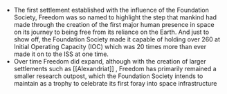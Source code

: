 - The first settlement established with the influence of the Foundation Society, Freedom was so named to highlight the step that mankind had made through the creation of the first major human presence in space on its journey to being free from its reliance on the Earth. And just to show off, the Foundation Society made it capable of holding over 260 at Initial Operating Capacity (IOC) which was 20 times more than ever made it on to the ISS at one time.
- Over time Freedom did expand, although with the creation of larger settlements such as [[Alexandriat]] , Freedom has primarily remained a smaller research outpost, which the Foundation Society intends to maintain as a trophy to celebrate its first foray into space infrastructure